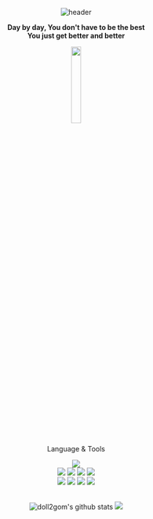 <div align="center">
    
  ![header](https://capsule-render.vercel.app/api?height=240&type=waving&color=gradient&text=welcome&fontSize=80&fontAlignY=35&desc=shinhye%20Kim's%20GitHub&descSize=25&descAlignY=60&animation=twinkling)

**Day by day, You don't have to be the best**\
 **You just get better and better**

 <img src="https://i.pinimg.com/originals/1c/4f/ac/1c4facad627b098885aec6266b8c6c0e.gif" style="width: 20%;" />

<br>
<br>

Language & Tools

<img src="https://img.shields.io/badge/Python-3766AB?style=flat-square&logo=Python&logoColor=white"/></a>\
<img src="https://img.shields.io/badge/HTML5-E34F26?style=flat&logo=HTML5&logoColor=white" />
<img src="https://img.shields.io/badge/CSS3-1572B6?style=flat-square&logo=CSS3&logoColor=white" />
<img src="https://img.shields.io/badge/MySQL-4479A1?style=flat-square&logo=MySQL&logoColor=white"/></a>
<img src="https://img.shields.io/badge/Bootstrap-7952B3?style=flat-square&logo=Bootstrap&logoColor=white" />\
<img src="https://img.shields.io/badge/GitHub-181717?style=flat-square&logo=github&logoColor=white"/></a>
<img src="https://img.shields.io/badge/Notion-white?style=flat&logo=Notion&logoColor=black"/></a>
<img src="https://img.shields.io/badge/VSCode-007ACC?style=flat&logo=Visual Studio Code&logoColor=ffffff"/></a>
<img src="https://img.shields.io/badge/Git-F05032?style=flat-square&logo=Git&logoColor=white"/></a>
<br>
<br>

![doll2gom's github stats](https://github-readme-stats.vercel.app/api?username=doll2gom&show_icons=true&theme=dracula)
<img src="https://github-readme-stats.vercel.app/api/top-langs/?username=doll2gom&layout=compact&theme=dracula" >

</div>
